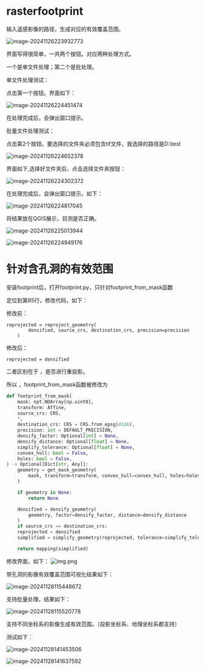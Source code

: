 # rasterfootprint

输入遥感影像的路径，生成对应的有效覆盖范围。

![image-20241126223932773](https://raw.githubusercontent.com/ytkz11/picture/master/image-20241126223932773.png)

界面写得很简单，一共两个按钮。对应两种处理方式。

一个是单文件处理；第二个是批处理。

单文件处理测试：

点击第一个按钮。界面如下：

![image-20241126224451474](https://raw.githubusercontent.com/ytkz11/picture/master/image-20241126224451474.png)



在处理完成后，会弹出窗口提示。

批量文件处理测试：

点击第2个按钮。要选择的文件夹必须包含tif文件，我选择的路径是D:\test

![image-20241126224652378](https://raw.githubusercontent.com/ytkz11/picture/master/image-20241126224652378.png)

界面如下,选择好文件夹后，点击选择文件夹按钮：

![image-20241126224302372](https://raw.githubusercontent.com/ytkz11/picture/master/image-20241126224302372.png)



在处理完成后，会弹出窗口提示。如下：

![image-20241126224817045](https://raw.githubusercontent.com/ytkz11/picture/master/image-20241126224817045.png)



将结果放在QGIS展示，目测是否正确。



![image-20241126225013944](https://raw.githubusercontent.com/ytkz11/picture/master/image-20241126225013944.png)

![image-20241126224949176](https://raw.githubusercontent.com/ytkz11/picture/master/image-20241126224949176.png)

# 针对含孔洞的有效范围

安装footprint后，打开footprint.py，只针对footprint_from_mask函数

定位到第85行，修改代码，如下：

修改前：

```
reprojected = reproject_geometry(
        densified, source_crs, destination_crs, precision=precision
    )
```



修改后：

```
reprojected = densified

```



二者区别在于 ，是否进行重投影。

所以 ，footprint_from_mask函数被修改为

```python
def footprint_from_mask(
    mask: npt.NDArray[np.uint8],
    transform: Affine,
    source_crs: CRS,
    *,
    destination_crs: CRS = CRS.from_epsg(4326),
    precision: int = DEFAULT_PRECISION,
    densify_factor: Optional[int] = None,
    densify_distance: Optional[float] = None,
    simplify_tolerance: Optional[float] = None,
    convex_hull: bool = False,
    holes: bool = False,
) -> Optional[Dict[str, Any]]:
    geometry = get_mask_geometry(
        mask, transform=transform, convex_hull=convex_hull, holes=holes
    )

    if geometry is None:
        return None

    densified = densify_geometry(
        geometry, factor=densify_factor, distance=densify_distance
    )
    if source_crs == destination_crs:
    reprojected = densified
    simplified = simplify_geometry(reprojected, tolerance=simplify_tolerance)

    return mapping(simplified)
```

修改界面，如下：
![img.png](https://cdn.jsdelivr.net/gh/ytkz11/picture/imgs202411281150448.png)



带孔洞的影像有效覆盖范围可视化结果如下：

![image-20241128115448672](https://cdn.jsdelivr.net/gh/ytkz11/picture/imgs202411281154860.png)

支持批量处理，结果如下：

![image-20241128115520778](https://cdn.jsdelivr.net/gh/ytkz11/picture/imgs202411281155111.png)



支持不同坐标系的影像生成有效范围。（投影坐标系、地理坐标系都支持）

测试如下：

![image-20241128141453506](https://cdn.jsdelivr.net/gh/ytkz11/picture/imgs202411281414399.png)

![image-20241128141637592](https://cdn.jsdelivr.net/gh/ytkz11/picture/imgs202411281416098.png)
